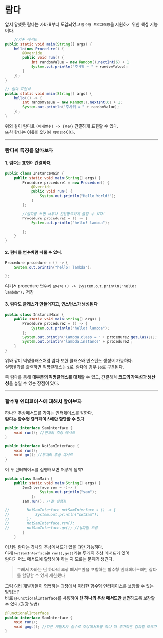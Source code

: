# 람다

앞서 말했듯 람다는 자바 8부터 도입되었고 `함수형 프로그래밍`을 지원하기 위한 핵심 기능이다.

```java
    //기존 메서드
public static void main(String[] args) {
    hello(new Procedure() {
        @Override
        public void run() {
            int randomValue = new Random().nextInt(6) + 1;
            System.out.println("주사위 = " + randomValue);
        }
    });
}

// 람다 표현식
public static void main(String[] args) {
    hello(() -> {
        int randomValue = new Random().nextInt(6) + 1;
        System.out.println("주사위 = " + randomValue);
    });
}
```

위와 같이 람다로 `(매개변수) -> {본문}` 간결하게 표현할 수 있다.</br>
또한 람다는 이름이 없기에 `익명함수`이다.

---

### 람다의 특징을 알아보자

#### 1. 람다는 표현이 간결하다.

```java
public class InstanceMain {
    public static void main(String[] args) {
        Procedure procedure1 = new Procedure() {
            @Override
            public void run() {
                System.out.println("Hello World!");
            }
        };

        //람다를 쓰면 너무나 간단명료하게 줄일 수 있다!
        Procedure procedure2 = () -> {
            System.out.println("hello! lambda");

        };
    }
}

```

#### 2. 람다를 변수처럼 다룰 수 있다.

```java
Procedure procedure = () -> {
    System.out.println("hello! lambda");

};
```

여기서 procedure 변수에 `람다식 () -> {System.out.println("hello! lambda");` 저장

#### 3. 람다도 클래스가 만들어지고, 인스턴스가 생성된다.

```java
public class InstanceMain {
    public static void main(String[] args) {
        Procedure procedure2 = () -> {
            System.out.println("hello! lambda");
        };
        System.out.println("lambda.class = " + procedure2.getClass());
        System.out.println("lambda.instance" + procedure2);
    }
}
```

위와 같이 익명클래스처럼 람다 또한 클래스와 인스턴스 생성이 가능하다. </br>
실행결과를 출력하면 익명클래스는 `$`로, 람다에 경우 `$$`로 구분된다.

즉 람다를 통해 **대부분의 익명클래스를 대체**할 수 있고, 간결해져 **코드의 가독성과 생산성**을 높일 수 있는 장점이 있다.

---

### 함수형 인터페이스에 대해서 알아보자

하나의 추상메서드를 가지는 인터페이스를 말한다. </br>
**람다는 함수형 인터페이스에만 할당할 수 있다.**

```java
public interface SamInterface {
    void run(); //한개의 추상 메서드
}

public interface NotSamInterface {
    void run();
    void go(); //두개의 추상 메서드
}
```
이 두 인터페이스를 실행해보면 어떻게 될까?
```java
public class SamMain {
    public static void main(String[] args) {
        SamInterface sam = ()-> {
                System.out.println("sam");
            };
        sam.run(); //잘 실행됨

//        NotSamInterface notSamInterface = () -> {
//            System.out.println("notSam");
//        };
//        notSamInterface.run();
//        notSamInterface.go(); //컴파일 오류
        }
    }
```
이처럼 람다는 하나의 추상메서드가 있을 떄만 가능하다. </br>
아래 `NotSamInterface`는 `run()`, `go()`라는 두개의 추상 메서드가 있어 </br>
람다가 어느 메서드에 할당해야 하는 지 모르는 문제가 생긴다.

> 그래서 자바는 단 하나의 추상 메서드만을 포함하는 함수형 인터페이스에만 람다를 할당할 수 있게 제한했다

그럼 여러 개발자들이 협업하는 과정에서 이러한 함수형 인터페이스를 보장할 수 있는 방법은? </br>
바로 `@FunctionalInterface`를 사용하여 **단 하나의 추상 메서드만 선언**하도록 보장할 수 있다.(권장 방법)
```java
@FunctionalInterface
public interface SamInterface {
    void run();
    void gogo(); //다른 개발자가 실수로 추상메서드를 하나 더 추가하면 컴파일 오류가 난다..
}
```

